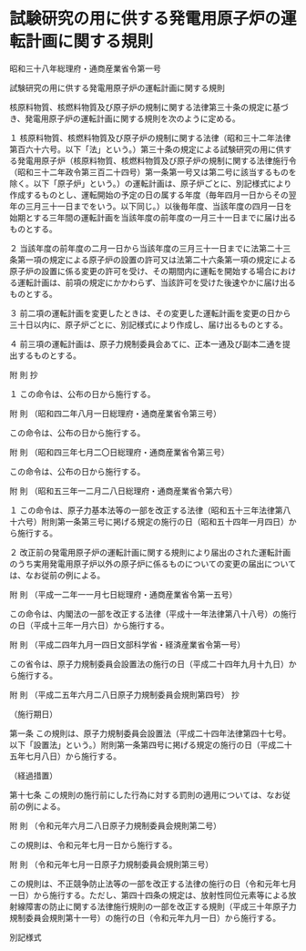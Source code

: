 # 試験研究の用に供する発電用原子炉の運転計画に関する規則

昭和三十八年総理府・通商産業省令第一号

試験研究の用に供する発電用原子炉の運転計画に関する規則

核原料物質、核燃料物質及び原子炉の規制に関する法律第三十条の規定に基づき、発電用原子炉の運転計画に関する規則を次のように定める。

１ 核原料物質、核燃料物質及び原子炉の規制に関する法律（昭和三十二年法律第百六十六号。以下「法」という。）第三十条の規定による試験研究の用に供する発電用原子炉（核原料物質、核燃料物質及び原子炉の規制に関する法律施行令（昭和三十二年政令第三百二十四号）第一条第一号又は第二号に該当するものを除く。以下「原子炉」という。）の運転計画は、原子炉ごとに、別記様式により作成するものとし、運転開始の予定の日の属する年度（毎年四月一日からその翌年の三月三十一日までをいう。以下同じ。）以後毎年度、当該年度の四月一日を始期とする三年間の運転計画を当該年度の前年度の一月三十一日までに届け出るものとする。

２ 当該年度の前年度の二月一日から当該年度の三月三十一日までに法第二十三条第一項の規定による原子炉の設置の許可又は法第二十六条第一項の規定による原子炉の設置に係る変更の許可を受け、その期間内に運転を開始する場合における運転計画は、前項の規定にかかわらず、当該許可を受けた後速やかに届け出るものとする。

３ 前二項の運転計画を変更したときは、その変更した運転計画を変更の日から三十日以内に、原子炉ごとに、別記様式により作成し、届け出るものとする。

４ 前三項の運転計画は、原子力規制委員会あてに、正本一通及び副本二通を提出するものとする。

附 則 抄

１ この命令は、公布の日から施行する。

附 則 （昭和四二年八月一日総理府・通商産業省令第三号）

この命令は、公布の日から施行する。

附 則 （昭和四三年七月二〇日総理府・通商産業省令第三号）

この命令は、公布の日から施行する。

附 則 （昭和五三年一二月二八日総理府・通商産業省令第六号）

１ この命令は、原子力基本法等の一部を改正する法律（昭和五十三年法律第八十六号）附則第一条第三号に掲げる規定の施行の日（昭和五十四年一月四日）から施行する。

２ 改正前の発電用原子炉の運転計画に関する規則により届出のされた運転計画のうち実用発電用原子炉以外の原子炉に係るものについての変更の届出については、なお従前の例による。

附 則 （平成一二年一一月七日総理府・通商産業省令第一五号）

この命令は、内閣法の一部を改正する法律（平成十一年法律第八十八号）の施行の日（平成十三年一月六日）から施行する。

附 則 （平成二四年九月一四日文部科学省・経済産業省令第一号）

この省令は、原子力規制委員会設置法の施行の日（平成二十四年九月十九日）から施行する。

附 則 （平成二五年六月二八日原子力規制委員会規則第四号） 抄

（施行期日）

第一条 この規則は、原子力規制委員会設置法（平成二十四年法律第四十七号。以下「設置法」という。）附則第一条第四号に掲げる規定の施行の日（平成二十五年七月八日）から施行する。

（経過措置）

第十七条 この規則の施行前にした行為に対する罰則の適用については、なお従前の例による。

附 則 （令和元年六月二八日原子力規制委員会規則第二号）

この規則は、令和元年七月一日から施行する。

附 則 （令和元年七月一日原子力規制委員会規則第三号）

この規則は、不正競争防止法等の一部を改正する法律の施行の日（令和元年七月一日）から施行する。ただし、第四十四条の規定は、放射性同位元素等による放射線障害の防止に関する法律施行規則の一部を改正する規則（平成三十年原子力規制委員会規則第十一号）の施行の日（令和元年九月一日）から施行する。

別記様式

[](/./pict/S38F03102006001_1910311010_001.pdf)
